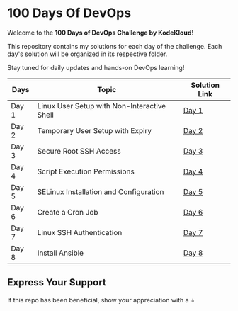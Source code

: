 # 100 Days Of DevOps

Welcome to the **100 Days of DevOps Challenge by KodeKloud**!

This repository contains my solutions for each day of the challenge. Each day's solution will be organized in its respective folder.

Stay tuned for daily updates and hands-on DevOps learning!

| Days  | Topic                                       | Solution Link                                                    |
| ----- | ------------------------------------------- | ---------------------------------------------------------------- |
| Day 1 | Linux User Setup with Non-Interactive Shell | [Day 1](Day%201/README.md)                                       |
| Day 2 | Temporary User Setup with Expiry            | [Day 2](Day%202/Temporary%20User%20Setup%20with%20Expiry.md)     |
| Day 3 | Secure Root SSH Access                      | [Day 3](Day%203/Secure%20Root%20SSH%20Access.md)                 |
| Day 4 | Script Execution Permissions                | [Day 4](Day%204/Script%20Execution%20Permissions.md)             |
| Day 5 | SELinux Installation and Configuration      | [Day 5](Day%205/SElinux%20Installation%20and%20Configuration.md) |
| Day 6 | Create a Cron Job                           | [Day 6](Day%206/Create%20a%20Cron%20Job.md)                      |
| Day 7 | Linux SSH Authentication                    | [Day 7](Day%207/Linux-SSH-Authentication.md)                     |
| Day 8 | Install Ansible                             | [Day 8](Day%208/Install%20Ansible.md)                            |

## Express Your Support

If this repo has been beneficial, show your appreciation with a ⭐
